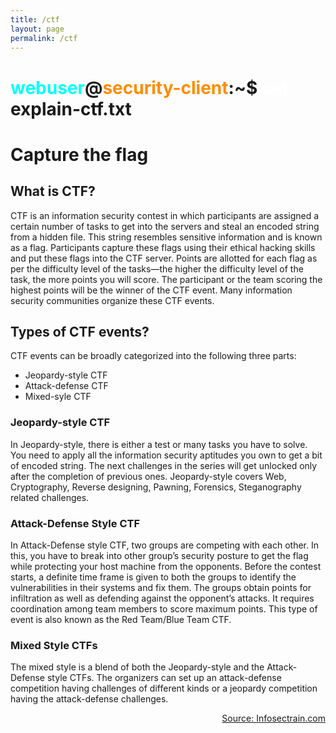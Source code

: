 ```yaml
---
title: /ctf
layout: page
permalink: /ctf
---
```


# <span style="color: cyan;">webuser</span>@<span style="color: darkorange;">security-client</span>:~$ <span style="color: white;">cat</span> explain-ctf.txt

# Capture the flag

## What is CTF?

CTF is an information security contest in which participants are assigned a certain number of tasks to get into the servers and steal an encoded string from a hidden file. This string resembles sensitive information and is known as a flag. Participants capture these flags using their ethical hacking skills and put these flags into the CTF server.
Points are allotted for each flag as per the difficulty level of the tasks—the higher the difficulty level of the task, the more points you will score. The participant or the team scoring the highest points will be the winner of the CTF event. Many information security communities organize these CTF events.

## Types of CTF events?

CTF events can be broadly categorized into the following three parts:

- Jeopardy-style CTF
- Attack-defense CTF
- Mixed-syle CTF

### Jeopardy-style CTF
In Jeopardy-style, there is either a test or many tasks you have to solve. You need to apply all the information security aptitudes you own to get a bit of encoded string. The next challenges in the series will get unlocked only after the completion of previous ones. Jeopardy-style covers Web, Cryptography, Reverse designing, Pawning, Forensics, Steganography related challenges.

### Attack-Defense Style CTF
In Attack-Defense style CTF, two groups are competing with each other. In this, you have to break into other group’s security posture to get the flag while protecting your host machine from the opponents. Before the contest starts, a definite time frame is given to both the groups to identify the vulnerabilities in their systems and fix them. The groups obtain points for infiltration as well as defending against the opponent’s attacks. It requires coordination among team members to score maximum points. This type of event is also known as the Red Team/Blue Team CTF.

### Mixed Style CTFs
The mixed style is a blend of both the Jeopardy-style and the Attack-Defense style CTFs. The organizers can set up an attack-defense competition having challenges of different kinds or a jeopardy competition having the attack-defense challenges.

<div style="text-align: right; font-size=10px"><a href="https://www.infosectrain.com/blog/a-beginners-guide-to-capture-the-flag-ctf-hacking/" target="_blank">Source: Infosectrain.com</a></div>
